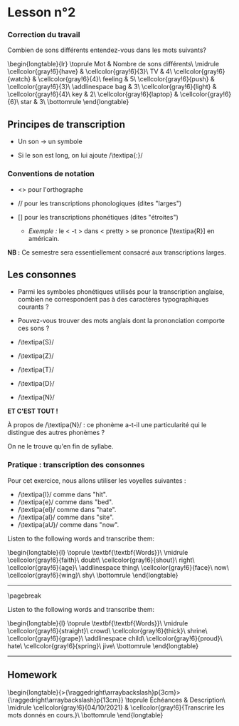 # Lesson n°2



### Correction du travail

Combien de sons différents entendez-vous dans les mots suivants?




\begin{longtable}{lr}
\toprule
Mot & Nombre de sons différents\\
\midrule
\cellcolor{gray!6}{have} & \cellcolor{gray!6}{3}\\
TV & 4\\
\cellcolor{gray!6}{watch} & \cellcolor{gray!6}{4}\\
feeling & 5\\
\cellcolor{gray!6}{push} & \cellcolor{gray!6}{3}\\
\addlinespace
bag & 3\\
\cellcolor{gray!6}{light} & \cellcolor{gray!6}{4}\\
key & 2\\
\cellcolor{gray!6}{laptop} & \cellcolor{gray!6}{6}\\
star & 3\\
\bottomrule
\end{longtable}


 


## Principes de transcription

* Un son  $\rightarrow$ un symbole

* Si le son est long, on lui ajoute /\textipa{:}/



### Conventions de notation
 
* <> pour l'orthographe

* // pour les transcriptions phonologiques (dites "larges")

* [] pour les transcriptions phonétiques (dites "étroites")
  - *Exemple :* le < -t > dans < pretty > se prononce  [\textipa{R}] en américain.

**NB :** Ce semestre sera essentiellement consacré aux transcriptions larges.



## Les consonnes

* Parmi les symboles phonétiques utilisés pour la transcription anglaise, combien ne correspondent pas à des caractères typographiques courants ?

* Pouvez-vous trouver des mots anglais dont la prononciation comporte ces sons ?





* /\textipa{S}/

* /\textipa{Z}/

* /\textipa{T}/

* /\textipa{D}/

* /\textipa{N}/







**ET C'EST TOUT !**





À propos de /\textipa{N}/ : ce phonème a-t-il
une particularité qui le distingue des autres phonèmes ?



On ne le trouve qu'en fin de syllabe.



### Pratique : transcription des consonnes
 
Pour cet exercice, nous allons utiliser les voyelles suivantes :

*  /\textipa{I}/ comme dans "hit".
*  /\textipa{e}/ comme dans "bed".
*  /\textipa{eI}/ comme dans "hate".
*  /\textipa{aI}/ comme dans "site".
*  /\textipa{aU}/ comme dans "now".

Listen to the following words and transcribe them:



 
\begin{longtable}{l}
\toprule
\textbf{\textbf{Words}}\\
\midrule
\cellcolor{gray!6}{faith}\\
doubt\\
\cellcolor{gray!6}{shout}\\
right\\
\cellcolor{gray!6}{age}\\
\addlinespace
thing\\
\cellcolor{gray!6}{face}\\
now\\
\cellcolor{gray!6}{wing}\\
shy\\
\bottomrule
\end{longtable} 

---

\pagebreak

Listen to the following words and transcribe them:



 
\begin{longtable}{l}
\toprule
\textbf{\textbf{Words}}\\
\midrule
\cellcolor{gray!6}{straight}\\
crowd\\
\cellcolor{gray!6}{thick}\\
shrine\\
\cellcolor{gray!6}{grape}\\
\addlinespace
child\\
\cellcolor{gray!6}{proud}\\
hate\\
\cellcolor{gray!6}{spring}\\
jive\\
\bottomrule
\end{longtable} 

---



## Homework


\begin{longtable}{>{\raggedright\arraybackslash}p{3cm}>{\raggedright\arraybackslash}p{13cm}}
\toprule
Échéances & Description\\
\midrule
\cellcolor{gray!6}{04/10/2021} & \cellcolor{gray!6}{Transcrire les mots donnés en cours.}\\
\bottomrule
\end{longtable}
